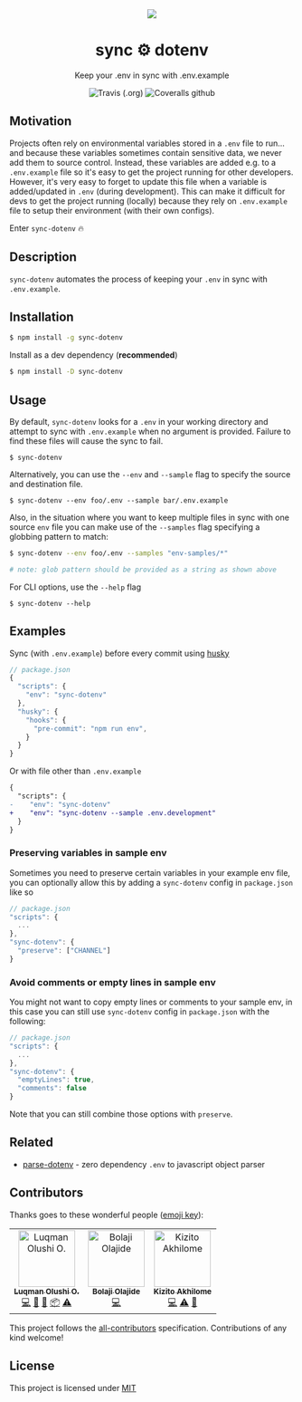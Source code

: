 <div align="center">
	<img src="https://i.imgur.com/TRGtM83.gif">
	<h1 style="font-weight:bold;">sync ⚙️ dotenv</h1>
    <p>Keep your .env in sync with .env.example</p>
    <img alt="Travis (.org)" src="https://img.shields.io/travis/codeshifu/sync-dotenv.svg?logo=travis">
	<img alt="Coveralls github" src="https://img.shields.io/coveralls/github/codeshifu/sync-dotenv.svg?style=popout">
</div>

## Motivation

Projects often rely on environmental variables stored in a `.env` file to run... and because these
variables sometimes contain sensitive data, we never add them to source control.
Instead, these variables are added e.g. to a `.env.example` file so it's easy to
get the project running for other developers. However, it's very easy to forget to update this file
when a variable is added/updated in `.env` (during development). This can make
it difficult for devs to get the project running (locally) because they rely on
`.env.example` file to setup their environment (with their own configs).

Enter `sync-dotenv` 🔥

## Description

`sync-dotenv` automates the process of keeping your
`.env` in sync with `.env.example`.

## Installation

```bash
$ npm install -g sync-dotenv
```

Install as a dev dependency (**recommended**)

```bash
$ npm install -D sync-dotenv
```

## Usage

By default, `sync-dotenv` looks for a `.env` in your working directory and
attempt to sync with `.env.example` when no argument is provided. Failure
to find these files will cause the sync to fail.

```
$ sync-dotenv
```

Alternatively, you can use the `--env` and `--sample` flag to specify the source and destination file.

```
$ sync-dotenv --env foo/.env --sample bar/.env.example
```

Also, in the situation where you want to keep multiple files in sync with one source `env` file you can make use of the `--samples` flag specifying a globbing pattern to match:

```sh
$ sync-dotenv --env foo/.env --samples "env-samples/*"

# note: glob pattern should be provided as a string as shown above
```

For CLI options, use the `--help` flag

```
$ sync-dotenv --help
```

## Examples

Sync (with `.env.example`) before every commit using [husky](https://github.com/typicode/husky)

```js
// package.json
{
  "scripts": {
    "env": "sync-dotenv"
  },
  "husky": {
    "hooks": {
      "pre-commit": "npm run env",
    }
  }
}
```

Or with file other than `.env.example`

```diff
{
  "scripts": {
-    "env": "sync-dotenv"
+    "env": "sync-dotenv --sample .env.development"
  }
}
```

### Preserving variables in sample env

Sometimes you need to preserve certain variables in your example env file, you can optionally allow this by adding a `sync-dotenv` config in `package.json` like so

```js
// package.json
"scripts": {
  ...
},
"sync-dotenv": {
  "preserve": ["CHANNEL"]
}
```

### Avoid comments or empty lines in sample env

You might not want to copy empty lines or comments to your sample env, in this case you can still use `sync-dotenv` config in `package.json` with the following:

```js
// package.json
"scripts": {
  ...
},
"sync-dotenv": {
  "emptyLines": true,
  "comments": false
}
```
Note that you can still combine those options with `preserve`.

## Related

- [parse-dotenv](https://github.com/codeshifu/parse-dotenv) - zero dependency `.env` to javascript object parser

## Contributors

Thanks goes to these wonderful people ([emoji key](https://allcontributors.org/docs/en/emoji-key)):

<!-- ALL-CONTRIBUTORS-LIST:START - Do not remove or modify this section -->
<!-- prettier-ignore -->
<table><tr><td align="center"><a href="https://twitter.com/codeshifu"><img src="https://avatars0.githubusercontent.com/u/5154605?v=4" width="100px;" alt="Luqman Olushi O."/><br /><sub><b>Luqman Olushi O.</b></sub></a><br /><a href="https://github.com/codeshifu/sync-dotenv/commits?author=codeshifu" title="Code">💻</a> <a href="https://github.com/codeshifu/sync-dotenv/commits?author=codeshifu" title="Documentation">📖</a> <a href="#maintenance-codeshifu" title="Maintenance">🚧</a> <a href="#platform-codeshifu" title="Packaging/porting to new platform">📦</a> <a href="https://github.com/codeshifu/sync-dotenv/commits?author=codeshifu" title="Tests">⚠️</a></td><td align="center"><a href="https://www.patreon.com/cooproton"><img src="https://avatars0.githubusercontent.com/u/25608335?v=4" width="100px;" alt="Bolaji Olajide"/><br /><sub><b>Bolaji Olajide</b></sub></a><br /><a href="https://github.com/codeshifu/sync-dotenv/commits?author=BolajiOlajide" title="Code">💻</a></td><td align="center"><a href="http://kizi.to"><img src="https://avatars2.githubusercontent.com/u/15332525?v=4" width="100px;" alt="Kizito Akhilome"/><br /><sub><b>Kizito Akhilome</b></sub></a><br /><a href="https://github.com/codeshifu/sync-dotenv/commits?author=akhilome" title="Code">💻</a> <a href="https://github.com/codeshifu/sync-dotenv/commits?author=akhilome" title="Tests">⚠️</a> <a href="https://github.com/codeshifu/sync-dotenv/commits?author=akhilome" title="Documentation">📖</a></td></tr></table>

<!-- ALL-CONTRIBUTORS-LIST:END -->

This project follows the [all-contributors](https://github.com/all-contributors/all-contributors) specification. Contributions of any kind welcome!

## License

This project is licensed under
[MIT](https://github.com/codeshifu/sync-dotenv/blob/master/LICENSE)
